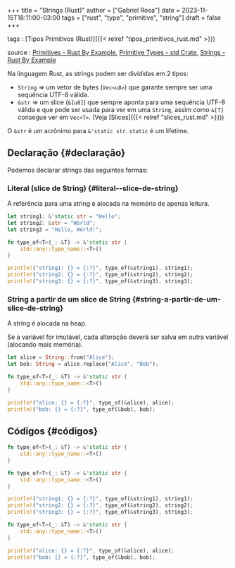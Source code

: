 +++
title = "Strings (Rust)"
author = ["Gabriel Rosa"]
date = 2023-11-15T18:11:00-03:00
tags = ["rust", "type", "primitive", "string"]
draft = false
+++

tags
: [Tipos Primitivos (Rust)]({{< relref "tipos_primitivos_rust.md" >}})

source
: [Primitives - Rust By Example](https://doc.rust-lang.org/rust-by-example/primitives.html), [Primitive Types - std Crate](https://doc.rust-lang.org/std/#primitives), [Strings - Rust By Example](https://doc.rust-lang.org/rust-by-example/std/str.html)

Na linguagem Rust, as strings podem ser divididas em 2 tipos:

-   `String` =&gt; um vetor de bytes (`Vec<u8>`) que garante sempre ser uma sequência UTF-8 válida.
-   `&str` =&gt; um slice (`&[u8]`) que sempre aponta para uma sequência UTF-8 válida e que pode ser usada para ver em uma `String`, assim como `&[T]` consegue ver em `Vec<T>`. (Veja [Slices]({{< relref "slices_rust.md" >}}))

O `&str` é um acrônimo para `&'static str`. `static` é um lifetime.


## Declaração {#declaração}

Podemos declarar strings das seguintes formas:


### Literal (slice de String) {#literal--slice-de-string}

A referência para uma string é alocada na memória de apenas leitura.

```rust
let string1: &'static str = "Hello";
let string2: &str = "World";
let string3 = "Hello, World!";

fn type_of<T>(_: &T) -> &'static str {
    std::any::type_name::<T>()
}

println!("string1: {} = {:?}", type_of(&string1), string1);
println!("string2: {} = {:?}", type_of(&string2), string2);
println!("string3: {} = {:?}", type_of(&string3), string3);
```


### String a partir de um slice de String {#string-a-partir-de-um-slice-de-string}

A string é alocada na heap.

Se a variável for imutável, cada alteração deverá ser salva em outra variável (alocando mais memória).

```rust
let alice = String::from("Alice");
let bob: String = alice.replace("Alice", "Bob");

fn type_of<T>(_: &T) -> &'static str {
    std::any::type_name::<T>()
}

println!("alice: {} = {:?}", type_of(&alice), alice);
println!("bob: {} = {:?}", type_of(&bob), bob);
```


## Códigos {#códigos}

<a id="code-snippet--type-of"></a>
```rust
fn type_of<T>(_: &T) -> &'static str {
    std::any::type_name::<T>()
}
```

<a id="code-snippet--show-literal-str-results"></a>
```rust
fn type_of<T>(_: &T) -> &'static str {
    std::any::type_name::<T>()
}

println!("string1: {} = {:?}", type_of(&string1), string1);
println!("string2: {} = {:?}", type_of(&string2), string2);
println!("string3: {} = {:?}", type_of(&string3), string3);
```

<a id="code-snippet--show-string-from-slice-results"></a>
```rust
fn type_of<T>(_: &T) -> &'static str {
    std::any::type_name::<T>()
}

println!("alice: {} = {:?}", type_of(&alice), alice);
println!("bob: {} = {:?}", type_of(&bob), bob);
```
